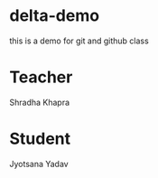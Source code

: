 # delta-demo
this is a demo for git and github class
# Teacher
Shradha Khapra
# Student
Jyotsana Yadav
